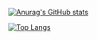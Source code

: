 [![Anurag's GitHub stats](https://github-readme-stats.vercel.app/api?username=hemengke1997)](https://github-readme-stats.vercel.app/api?username=hemengke1997&show_icons=true&theme=dracula&include_all_commits=true)

[![Top Langs](https://github-readme-stats.vercel.app/api/top-langs/?username=hemengke1997&layout=compact)](https://github.com/hemengke1997/github-readme-stats)

